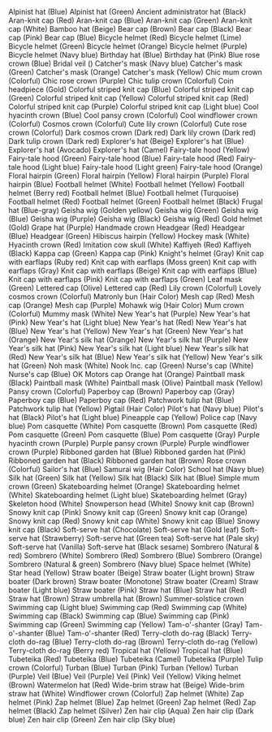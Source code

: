 Alpinist hat (Blue)
Alpinist hat (Green)
Ancient administrator hat (Black)
Aran-knit cap (Red)
Aran-knit cap (Blue)
Aran-knit cap (Green)
Aran-knit cap (White)
Bamboo hat (Beige)
Bear cap (Brown)
Bear cap (Black)
Bear cap (Pink)
Bear cap (Blue)
Bicycle helmet (Red)
Bicycle helmet (Lime)
Bicycle helmet (Green)
Bicycle helmet (Orange)
Bicycle helmet (Purple)
Bicycle helmet (Navy blue)
Birthday hat (Blue)
Birthday hat (Pink)
Blue rose crown (Blue)
Bridal veil ()
Catcher's mask (Navy blue)
Catcher's mask (Green)
Catcher's mask (Orange)
Catcher's mask (Yellow)
Chic mum crown (Colorful)
Chic rose crown (Purple)
Chic tulip crown (Colorful)
Coin headpiece (Gold)
Colorful striped knit cap (Blue)
Colorful striped knit cap (Green)
Colorful striped knit cap (Yellow)
Colorful striped knit cap (Red)
Colorful striped knit cap (Purple)
Colorful striped knit cap (Light blue)
Cool hyacinth crown (Blue)
Cool pansy crown (Colorful)
Cool windflower crown (Colorful)
Cosmos crown (Colorful)
Cute lily crown (Colorful)
Cute rose crown (Colorful)
Dark cosmos crown (Dark red)
Dark lily crown (Dark red)
Dark tulip crown (Dark red)
Explorer's hat (Beige)
Explorer's hat (Blue)
Explorer's hat (Avocado)
Explorer's hat (Camel)
Fairy-tale hood (Yellow)
Fairy-tale hood (Green)
Fairy-tale hood (Blue)
Fairy-tale hood (Red)
Fairy-tale hood (Light blue)
Fairy-tale hood (Light green)
Fairy-tale hood (Orange)
Floral hairpin (Green)
Floral hairpin (Yellow)
Floral hairpin (Purple)
Floral hairpin (Blue)
Football helmet (White)
Football helmet (Yellow)
Football helmet (Berry red)
Football helmet (Blue)
Football helmet (Turquoise)
Football helmet (Red)
Football helmet (Green)
Football helmet (Black)
Frugal hat (Blue-gray)
Geisha wig (Golden yellow)
Geisha wig (Green)
Geisha wig (Blue)
Geisha wig (Purple)
Geisha wig (Black)
Geisha wig (Red)
Gold helmet (Gold)
Grape hat (Purple)
Handmade crown
Headgear (Red)
Headgear (Blue)
Headgear (Green)
Hibiscus hairpin (Yellow)
Hockey mask (White)
Hyacinth crown (Red)
Imitation cow skull (White)
Kaffiyeh (Red)
Kaffiyeh (Black)
Kappa cap (Green)
Kappa cap (Pink)
Knight's helmet (Gray)
Knit cap with earflaps (Ruby red)
Knit cap with earflaps (Moss green)
Knit cap with earflaps (Gray)
Knit cap with earflaps (Beige)
Knit cap with earflaps (Blue)
Knit cap with earflaps (Pink)
Knit cap with earflaps (Green)
Leaf mask (Green)
Lettered cap (Olive)
Lettered cap (Red)
Lily crown (Colorful)
Lovely cosmos crown (Colorful)
Matronly bun (Hair Color)
Mesh cap (Red)
Mesh cap (Orange)
Mesh cap (Purple)
Mohawk wig (Hair Color)
Mum crown (Colorful)
Mummy mask (White)
New Year's hat (Purple)
New Year's hat (Pink)
New Year's hat (Light blue)
New Year's hat (Red)
New Year's hat (Blue)
New Year's hat (Yellow)
New Year's hat (Green)
New Year's hat (Orange)
New Year's silk hat (Orange)
New Year's silk hat (Purple)
New Year's silk hat (Pink)
New Year's silk hat (Light blue)
New Year's silk hat (Red)
New Year's silk hat (Blue)
New Year's silk hat (Yellow)
New Year's silk hat (Green)
Noh mask (White)
Nook Inc. cap (Green)
Nurse's cap (White)
Nurse's cap (Blue)
OK Motors cap
Orange hat (Orange)
Paintball mask (Black)
Paintball mask (White)
Paintball mask (Olive)
Paintball mask (Yellow)
Pansy crown (Colorful)
Paperboy cap (Brown)
Paperboy cap (Gray)
Paperboy cap (Blue)
Paperboy cap (Red)
Patchwork tulip hat (Blue)
Patchwork tulip hat (Yellow)
Pigtail (Hair Color)
Pilot's hat (Navy blue)
Pilot's hat (Black)
Pilot's hat (Light blue)
Pineapple cap (Yellow)
Police cap (Navy blue)
Pom casquette (White)
Pom casquette (Brown)
Pom casquette (Red)
Pom casquette (Green)
Pom casquette (Blue)
Pom casquette (Gray)
Purple hyacinth crown (Purple)
Purple pansy crown (Purple)
Purple windflower crown (Purple)
Ribboned garden hat (Blue)
Ribboned garden hat (Pink)
Ribboned garden hat (Black)
Ribboned garden hat (Brown)
Rose crown (Colorful)
Sailor's hat (Blue)
Samurai wig (Hair Color)
School hat (Navy blue)
Silk hat (Green)
Silk hat (Yellow)
Silk hat (Black)
Silk hat (Blue)
Simple mum crown (Green)
Skateboarding helmet (Orange)
Skateboarding helmet (White)
Skateboarding helmet (Light blue)
Skateboarding helmet (Gray)
Skeleton hood (White)
Snowperson head (White)
Snowy knit cap (Brown)
Snowy knit cap (Pink)
Snowy knit cap (Green)
Snowy knit cap (Orange)
Snowy knit cap (Red)
Snowy knit cap (White)
Snowy knit cap (Blue)
Snowy knit cap (Black)
Soft-serve hat (Chocolate)
Soft-serve hat (Gold leaf)
Soft-serve hat (Strawberry)
Soft-serve hat (Green tea)
Soft-serve hat (Pale sky)
Soft-serve hat (Vanilla)
Soft-serve hat (Black sesame)
Sombrero (Natural & red)
Sombrero (White)
Sombrero (Red)
Sombrero (Blue)
Sombrero (Orange)
Sombrero (Natural & green)
Sombrero (Navy blue)
Space helmet (White)
Star head (Yellow)
Straw boater (Beige)
Straw boater (Light brown)
Straw boater (Dark brown)
Straw boater (Monotone)
Straw boater (Cream)
Straw boater (Light blue)
Straw boater (Pink)
Straw hat (Blue)
Straw hat (Red)
Straw hat (Brown)
Straw umbrella hat (Brown)
Summer-solstice crown
Swimming cap (Light blue)
Swimming cap (Red)
Swimming cap (White)
Swimming cap (Black)
Swimming cap (Blue)
Swimming cap (Pink)
Swimming cap (Green)
Swimming cap (Yellow)
Tam-o'-shanter (Gray)
Tam-o'-shanter (Blue)
Tam-o'-shanter (Red)
Terry-cloth do-rag (Black)
Terry-cloth do-rag (Blue)
Terry-cloth do-rag (Brown)
Terry-cloth do-rag (Yellow)
Terry-cloth do-rag (Berry red)
Tropical hat (Yellow)
Tropical hat (Blue)
Tubeteika (Red)
Tubeteika (Blue)
Tubeteika (Camel)
Tubeteika (Purple)
Tulip crown (Colorful)
Turban (Blue)
Turban (Pink)
Turban (Yellow)
Turban (Purple)
Veil (Blue)
Veil (Purple)
Veil (Pink)
Veil (Yellow)
Viking helmet (Brown)
Watermelon hat (Red)
Wide-brim straw hat (Beige)
Wide-brim straw hat (White)
Windflower crown (Colorful)
Zap helmet (White)
Zap helmet (Pink)
Zap helmet (Blue)
Zap helmet (Green)
Zap helmet (Red)
Zap helmet (Black)
Zap helmet (Silver)
Zen hair clip (Aqua)
Zen hair clip (Dark blue)
Zen hair clip (Green)
Zen hair clip (Sky blue)
